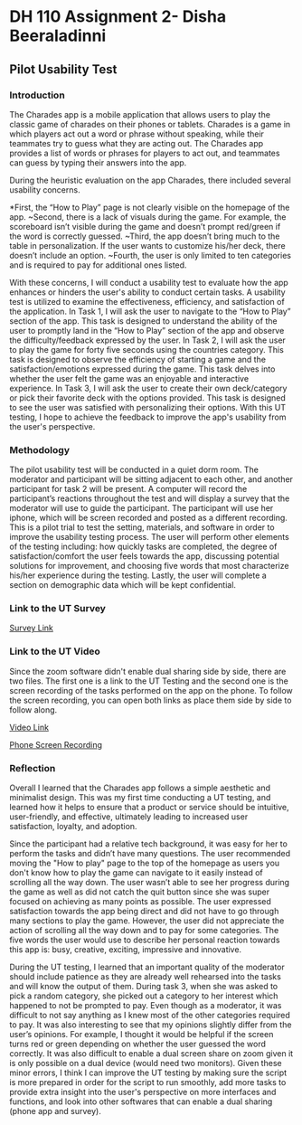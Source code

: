 # DH 110 Assignment 2- Disha Beeraladinni

## Pilot Usability Test

### Introduction

The Charades app is a mobile application that allows users to play the classic game of charades on their phones or tablets. Charades is a game in which players act out a word or phrase without speaking, while their teammates try to guess what they are acting out. The Charades app provides a list of words or phrases for players to act out, and teammates can guess by typing their answers into the app.

During the heuristic evaluation on the app Charades, there included several usability concerns.

*First, the “How to Play” page is not clearly visible on the homepage of the app.
~Second, there is a lack of visuals during the game. For example, the scoreboard isn’t visible during the game and doesn’t prompt red/green if the word is correctly guessed. 
~Third, the app doesn’t bring much to the table in personalization. If the user wants to customize his/her deck, there doesn’t include an option. 
~Fourth, the user is only limited to ten categories and is required to pay for additional ones listed. 


With these concerns, I will conduct a usability test to evaluate how the app enhances or hinders the user's ability to conduct certain tasks. A usability test is utilized to examine the effectiveness, efficiency, and satisfaction of the application. In Task 1, I will ask the user to navigate to the “How to Play” section of the app. This task is designed to understand the ability of the user to promptly land in the “How to Play” section of the app and observe the difficulty/feedback expressed by the user. In Task 2, I will ask the user to play the game for forty five seconds using the countries category. This task is designed to observe the efficiency of starting a game and the satisfaction/emotions expressed during the game. This task delves into whether the user felt the game was an enjoyable and interactive experience. In Task 3, I will ask the user to create their own deck/category or pick their favorite deck with the options provided. This task is designed to see the user was satisfied with personalizing their options. With this UT testing, I hope to achieve the feedback to improve the app's usability from the user's perspective.

### Methodology

The pilot usability test will be conducted in a quiet dorm room. The moderator and participant will be sitting adjacent to each other, and another participant for task 2 will be present. A computer will record the participant’s reactions throughout the test and will display a survey that the moderator will use to guide the participant. The participant will use her iphone, which will be screen recorded and posted as a different recording. This is a pilot trial to test the setting, materials, and software in order to improve the usability testing process. The user will perform other elements of the testing including: how quickly tasks are completed, the degree of satisfaction/comfort the user feels towards the app, discussing potential solutions for improvement, and choosing five words that most characterize his/her experience during the testing. Lastly, the user will complete a section on demographic data which will be kept confidential. 

### Link to the UT Survey 

[Survey Link](https://forms.gle/UCPSEwRKXgRmogQT8)

### Link to the UT Video

Since the zoom software didn't enable dual sharing side by side, there are two files. The first one is a link to the UT Testing and the second one is the screen recording of the tasks performed on the app on the phone. To follow the screen recording, you can open both links as place them side by side to follow along. 

[Video Link         ](https://photos.app.goo.gl/q3WHsQQZ79VZny1v7)

[Phone Screen Recording](https://photos.app.goo.gl/fBJpnyMyQSWYniWB8)

### Reflection

Overall I learned that the Charades app follows a simple aesthetic and minimalist design. This was my first time conducting a UT testing, and learned how it helps to ensure that a product or service should be intuitive, user-friendly, and effective, ultimately leading to increased user satisfaction, loyalty, and adoption. 

Since the participant had a relative tech background, it was easy for her to perform the tasks and didn’t have many questions. The user recommended moving the "How to play" page to the top of the homepage as users you don't know how to play the game can navigate to it easily instead of scrolling all the way down. The user wasn’t able to see her progress during the game as well as did not catch the quit button since she was super focused on achieving as many points as possible. The user expressed satisfaction towards the app being direct and did not have to go through many sections to play the game. However, the user did not appreciate the action of scrolling all the way down and to pay for some categories. The five words the user would use to describe her personal reaction towards this app is: busy, creative, exciting, impressive and innovative. 

During the UT testing, I learned that an important quality of the moderator should include patience as they are already well rehearsed into the tasks and will know the output of them. During task 3, when she was asked to pick a random category, she picked out a category to her interest which happened to not be prompted to pay. Even though as a moderator, it was difficult to not say anything as I knew most of the other categories required to pay. It was also interesting to see that my opinions slightly differ from the user’s opinions. For example, I thought it would be helpful if the screen turns red or green depending on whether the user guessed the word correctly. It was also difficult to enable a dual screen share on zoom given it is only possible on a dual device (would need two monitors).  Given these minor errors, I think I can improve the UT testing by making sure the script is more prepared in order for the script to run smoothly, add more tasks to provide extra insight into the user's perspective on more interfaces and functions, and look into other softwares that can enable a dual sharing (phone app and survey). 






